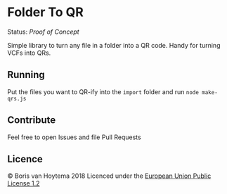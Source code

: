 # Folder To QR

Status: *Proof of Concept*

Simple library to turn any file in a folder into a QR code. Handy for turning VCFs into QRs.

## Running

Put the files you want to QR-ify into the `import` folder and run `node make-qrs.js`

## Contribute

Feel free to open Issues and file Pull Requests

## Licence

© Boris van Hoytema 2018
Licenced under the [European Union Public License 1.2](LICENCE)

